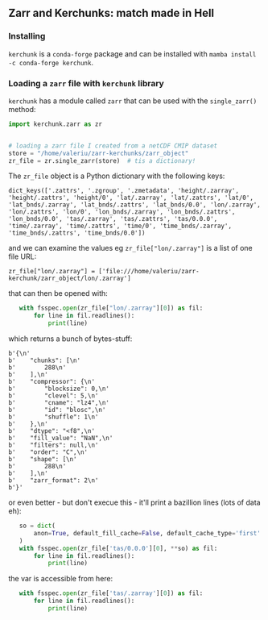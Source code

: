 ## Zarr and Kerchunks: match made in Hell

### Installing

`kerchunk` is a `conda-forge` package and can be installed with `mamba install -c conda-forge kerchunk`.

### Loading a `zarr` file with `kerchunk` library

`kerchunk` has a module called `zarr` that can be used with the `single_zarr()` method:

```python
import kerchunk.zarr as zr


# loading a zarr file I created from a netCDF CMIP dataset
store = "/home/valeriu/zarr-kerchunks/zarr_object"
zr_file = zr.single_zarr(store)  # tis a dictionary!
```

The `zr_file` object is a Python dictionary with the following keys:

```
dict_keys(['.zattrs', '.zgroup', '.zmetadata', 'height/.zarray', 'height/.zattrs', 'height/0', 'lat/.zarray', 'lat/.zattrs', 'lat/0', 'lat_bnds/.zarray', 'lat_bnds/.zattrs', 'lat_bnds/0.0', 'lon/.zarray', 'lon/.zattrs', 'lon/0', 'lon_bnds/.zarray', 'lon_bnds/.zattrs', 'lon_bnds/0.0', 'tas/.zarray', 'tas/.zattrs', 'tas/0.0.0', 'time/.zarray', 'time/.zattrs', 'time/0', 'time_bnds/.zarray', 'time_bnds/.zattrs', 'time_bnds/0.0'])
```

and we can examine the values eg `zr_file["lon/.zarray"]` is a list of one file URL:

```
zr_file["lon/.zarray"] = ['file:///home/valeriu/zarr-kerchunk/zarr_object/lon/.zarray']

```

that can then be opened with:

```python
   with fsspec.open(zr_file["lon/.zarray"][0]) as fil:
       for line in fil.readlines():
           print(line)
```

which returns a bunch of bytes-stuff:

```
b'{\n'
b'    "chunks": [\n'
b'        288\n'
b'    ],\n'
b'    "compressor": {\n'
b'        "blocksize": 0,\n'
b'        "clevel": 5,\n'
b'        "cname": "lz4",\n'
b'        "id": "blosc",\n'
b'        "shuffle": 1\n'
b'    },\n'
b'    "dtype": "<f8",\n'
b'    "fill_value": "NaN",\n'
b'    "filters": null,\n'
b'    "order": "C",\n'
b'    "shape": [\n'
b'        288\n'
b'    ],\n'
b'    "zarr_format": 2\n'
b'}'
```

or even better - but don't execue this - it'll print a bazillion lines (lots of data eh):

```python
   so = dict(
       anon=True, default_fill_cache=False, default_cache_type='first'
   )
   with fsspec.open(zr_file['tas/0.0.0'][0], **so) as fil:
       for line in fil.readlines():
           print(line)
```

the var is accessible from here:

```python
   with fsspec.open(zr_file['tas/.zarray'][0]) as fil:
       for line in fil.readlines():
           print(line)
```

